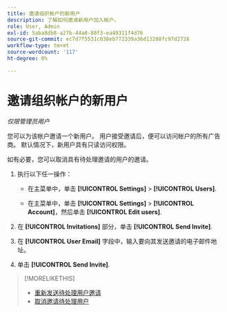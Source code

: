 ```yaml
---
title: 邀请组织帐户的新用户
description: 了解如何邀请新用户加入帐户。
role: User, Admin
exl-id: 5aba8db8-a27b-44a0-88f3-ea49311f4d76
source-git-commit: ec7d7f5531c038eb772339a36d13208fc97d2728
workflow-type: tm+mt
source-wordcount: '117'
ht-degree: 0%

---
```


# 邀请组织帐户的新用户

*仅限管理员用户*

您可以为该帐户邀请一个新用户。 用户接受邀请后，便可以访问帐户的所有广告商。 默认情况下，新用户具有只读访问权限。

如有必要，您可以取消具有待处理邀请的用户的邀请。

1. 执行以下任一操作：

   * 在主菜单中，单击 **[!UICONTROL Settings]** > **[!UICONTROL Users]**.

   * 在主菜单中，单击 **[!UICONTROL Settings]** > **[!UICONTROL Account]**，然后单击 **[!UICONTROL Edit users]**.

1. 在 **[!UICONTROL Invitations]** 部分，单击 **[!UICONTROL Send Invite]**.

1. 在 **[!UICONTROL User Email]** 字段中，输入要向其发送邀请的电子邮件地址。

1. 单击 **[!UICONTROL Send Invite]**.

>[!MORELIKETHIS]
>
>* [重新发送待处理用户邀请](user-resend-invite.md)
>* [取消邀请待处理用户](user-uninvite.md)

<!-- >* [Edit User Permissions or Delete a User](user-edit.md) -->
